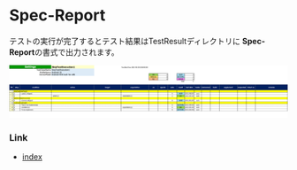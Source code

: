 # Spec-Report

テストの実行が完了するとテスト結果はTestResultディレクトリに **Spec-Report**の書式で出力されます。

![Spec-Report format](../_images/skip_test_execution1.png)

### Link

- [index](../../index_ja.md)
